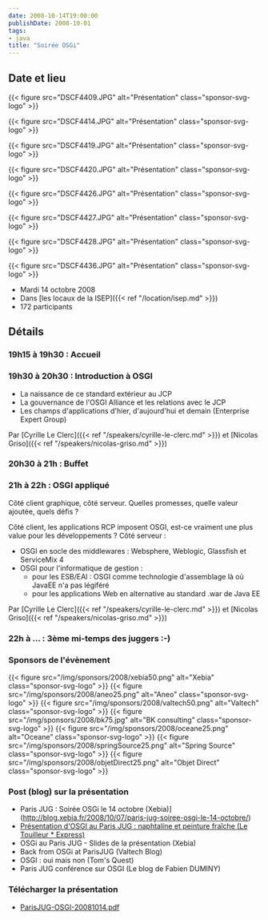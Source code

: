 ```yaml
---
date: 2008-10-14T19:00:00
publishDate: 2008-10-01
tags:
- java
title: "Soirée OSGi"
---
```


## Date et lieu


{{< figure src="DSCF4409.JPG" alt="Présentation" class="sponsor-svg-logo" >}}

{{< figure src="DSCF4414.JPG" alt="Présentation" class="sponsor-svg-logo" >}}

{{< figure src="DSCF4419.JPG" alt="Présentation" class="sponsor-svg-logo" >}}

{{< figure src="DSCF4420.JPG" alt="Présentation" class="sponsor-svg-logo" >}}

{{< figure src="DSCF4426.JPG" alt="Présentation" class="sponsor-svg-logo" >}}

{{< figure src="DSCF4427.JPG" alt="Présentation" class="sponsor-svg-logo" >}}

{{< figure src="DSCF4428.JPG" alt="Présentation" class="sponsor-svg-logo" >}}

{{< figure src="DSCF4436.JPG" alt="Présentation" class="sponsor-svg-logo" >}}


* Mardi 14 octobre 2008
* Dans [les locaux de la ISEP]({{< ref "/location/isep.md" >}})
* 172 participants

## Détails

### 19h15 à 19h30 : Accueil

### 19h30 à 20h30 : Introduction à OSGI

* La naissance de ce standard extérieur au JCP
* La gouvernance de l'OSGI Alliance et les relations avec le JCP
* Les champs d'applications d'hier, d'aujourd'hui et demain (Enterprise Expert Group)

Par [Cyrille Le Clerc]({{< ref "/speakers/cyrille-le-clerc.md" >}}) et [Nicolas Griso]({{< ref "/speakers/nicolas-griso.md" >}})

### 20h30 à 21h : Buffet

### 21h à 22h : OSGI appliqué

Côté client graphique, côté serveur. Quelles promesses, quelle valeur ajoutée, quels défis ?

Côté client, les applications RCP imposent OSGI, est-ce vraiment une plus value pour les développements ?
Côté serveur :

* OSGI en socle des middlewares : Websphere, Weblogic, Glassfish et ServiceMix 4
* OSGI pour l'informatique de gestion :
  * pour les ESB/EAI : OSGI comme technologie d'assemblage là où JavaEE n'a pas légiféré
  * pour les applications Web en alternative au standard .war de Java EE

Par [Cyrille Le Clerc]({{< ref "/speakers/cyrille-le-clerc.md" >}}) et [Nicolas Griso]({{< ref "/speakers/nicolas-griso.md" >}})

### 22h à ... : 3ème mi-temps des juggers :-)

### Sponsors de l'évènement

{{< figure src="/img/sponsors/2008/xebia50.png" alt="Xebia" class="sponsor-svg-logo" >}}
{{< figure src="/img/sponsors/2008/aneo25.png" alt="Aneo" class="sponsor-svg-logo" >}}
{{< figure src="/img/sponsors/2008/valtech50.png" alt="Valtech" class="sponsor-svg-logo" >}}
{{< figure src="/img/sponsors/2008/bk75.jpg" alt="BK consulting" class="sponsor-svg-logo" >}}
{{< figure src="/img/sponsors/2008/oceane25.png" alt="Oceane" class="sponsor-svg-logo" >}}
{{< figure src="/img/sponsors/2008/springSource25.png" alt="Spring Source" class="sponsor-svg-logo" >}}
{{< figure src="/img/sponsors/2008/objetDirect25.png" alt="Objet Direct" class="sponsor-svg-logo" >}}

### Post (blog) sur la présentation

* Paris JUG : Soirée OSGi le 14 octobre (Xebia)](http://blog.xebia.fr/2008/10/07/paris-jug-soiree-osgi-le-14-octobre/)
* [Présentation d'OSGI au Paris JUG : naphtaline et peinture fraîche (Le Touilleur * Express)](http://www.touilleur-express.fr/2008/10/15/presentation-dosgi-au-paris-jug-naphtaline-et-peinture-fraiche/)
* OSGi au Paris JUG - Slides de la présentation (Xebia)
* Back from OSGi at ParisJUG (Valtech Blog)
* OSGI : oui mais non (Tom's Quest)
* Paris JUG conférence sur OSGI (Le blog de Fabien DUMINY)

### Télécharger la présentation

* [ParisJUG-OSGI-20081014.pdf](ParisJUG-OSGI-20081014.pdf)
